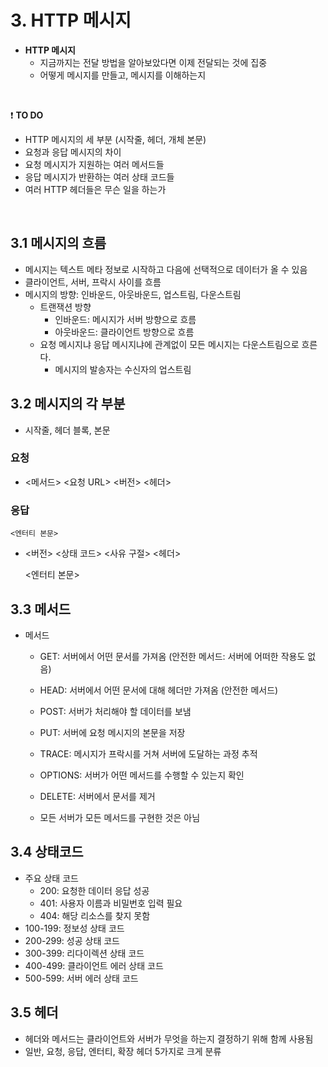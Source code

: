 # 3. HTTP 메시지

- **HTTP 메시지**
    - 지금까지는 전달 방법을 알아보았다면 이제 전달되는 것에 집중
    - 어떻게 메시지를 만들고, 메시지를 이해하는지

<br>

❗️ **TO DO**

- HTTP 메시지의 세 부분 (시작줄, 헤더, 개체 본문)
- 요청과 응답 메시지의 차이
- 요청 메시지가 지원하는 여러 메서드들
- 응답 메시지가 반환하는 여러 상태 코드들
- 여러 HTTP 헤더들은 무슨 일을 하는가

<br>

## 3.1 메시지의 흐름

- 메시지는 텍스트 메타 정보로 시작하고 다음에 선택적으로 데이터가 올 수 있음
- 클라이언트, 서버, 프락시 사이를 흐름
- 메시지의 방향: 인바운드, 아웃바운드, 업스트림, 다운스트림
    - 트랜잭션 방향
        - 인바운드: 메시지가 서버 방향으로 흐름
        - 아웃바운드: 클라이언트 방향으로 흐름
    - 요청 메시지냐 응답 메시지냐에 관계없이 모든 메시지는 다운스트림으로 흐른다.
        - 메시지의 발송자는 수신자의 업스트림

## 3.2 메시지의 각 부분

- 시작줄, 헤더 블록, 본문

### 요청

- <메서드> <요청 URL> <버전>
    <헤더>

### 응답

    <엔터티 본문>
- <버전> <상태 코드> <사유 구절>
    <헤더>

    <엔터티 본문>

## 3.3 메서드

- 메서드
    - GET: 서버에서 어떤 문서를 가져옴 (안전한 메서드: 서버에 어떠한 작용도 없음)
    - HEAD: 서버에서 어떤 문서에 대해 헤더만 가져옴 (안전한 메서드)
    - POST: 서버가 처리해야 할 데이터를 보냄
    - PUT: 서버에 요청 메시지의 본문을 저장
    - TRACE: 메시지가 프락시를 거쳐 서버에 도달하는 과정 추적
    - OPTIONS: 서버가 어떤 메서드를 수행할 수 있는지 확인
    - DELETE: 서버에서 문서를 제거

    - 모든 서버가 모든 메서드를 구현한 것은 아님

## 3.4 상태코드

- 주요 상태 코드
    - 200: 요청한 데이터 응답 성공
    - 401: 사용자 이름과 비밀번호 입력 필요
    - 404: 해당 리소스를 찾지 못함
- 100-199: 정보성 상태 코드
- 200-299: 성공 상태 코드
- 300-399: 리다이렉션 상태 코드
- 400-499: 클라이언트 에러 상태 코드
- 500-599: 서버 에러 상태 코드

## 3.5 헤더

- 헤더와 메서드는 클라이언트와 서버가 무엇을 하는지 결정하기 위해 함께 사용됨
- 일반, 요청, 응답, 엔터티, 확장 헤더 5가지로 크게 분류
